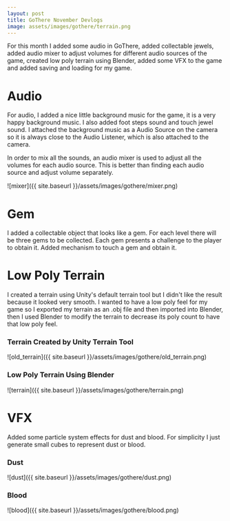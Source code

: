 ```yaml
---
layout: post
title: GoThere November Devlogs
image: assets/images/gothere/terrain.png
---
```


For this month I added some audio in GoThere, added collectable jewels, added audio mixer to adjust volumes for different audio sources of the game, created low poly terrain using Blender, added some VFX to the game and added saving and loading for my game.

# Audio
For audio, I added a nice little background music for the game, it is a very happy background music. I also added foot steps sound and touch jewel sound. I attached the background music as a Audio Source on the camera so it is always close to the Audio Listener, which is also attached to the camera.

In order to mix all the sounds, an audio mixer is used to adjust all the volumes for each audio source. This is better than finding each audio source and adjust volume separately.

![mixer]({{ site.baseurl }}/assets/images/gothere/mixer.png)

# Gem
I added a collectable object that looks like a gem. For each level there will be three gems to be collected. Each gem presents a challenge to the player to obtain it. Added mechanism to touch a gem and obtain it.

# Low Poly Terrain
I created a terrain using Unity's default terrain tool but I didn't like the result because it looked very smooth. I wanted to have a low poly feel for my game so I exported my terrain as an .obj file and then imported into Blender, then I used Blender to modify the terrain to decrease its poly count to have that low poly feel.

### Terrain Created by Unity Terrain Tool
![old_terrain]({{ site.baseurl }}/assets/images/gothere/old_terrain.png)

### Low Poly Terrain Using Blender
![terrain]({{ site.baseurl }}/assets/images/gothere/terrain.png)

# VFX
Added some particle system effects for dust and blood. For simplicity I just generate small cubes to represent dust or blood.

### Dust
![dust]({{ site.baseurl }}/assets/images/gothere/dust.png)

### Blood
![blood]({{ site.baseurl }}/assets/images/gothere/blood.png)
